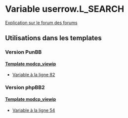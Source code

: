 # Variable userrow.L_SEARCH
[Explication sur le forum des forums](http://forum.forumactif.com/t294113-listing-des-variables#userrow.L_SEARCH)

## Utilisations dans les templates

### Version PunBB

#### [Template modcp_viewip](punbb/modcp_viewip.md)
* [Variable à la ligne 82](../punbb/modcp_viewip.tpl#L82)

### Version phpBB2

#### [Template modcp_viewip](subsilver/modcp_viewip.md)
* [Variable à la ligne 54](../subsilver/modcp_viewip.tpl#L54)